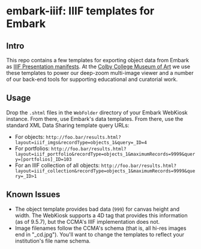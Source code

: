 embark-iiif: IIIF templates for Embark
======================================

Intro
-----

This repo contains a few templates for exporting object data from Embark as [IIIF Presentation manifests](http://iiif.io/api/presentation/2.1). At the [Colby College Museum of Art](http://colby.edu/museum) we use these templates to power our deep-zoom multi-image viewer and a number of our back-end tools for supporting educational and curatorial work.

Usage
-----

Drop the `.shtml` files in the `WebFolder` directory of your Embark WebKiosk instance. From there, use Embark's data templates. From there, use the standard XML Data Sharing template query URLs:
- For objects: `http://foo.bar/results.html?layout=iiif_imgs&recordType=objects_1&query=_ID=4`
- For portfolios: `http://foo.bar/results.html?layout=iiif_portfolio&recordType=objects_1&maximumRecords=9999&query=[portfolios]_ID=103`
- For an IIIF collection of all objects: `http://foo.bar/results.html?layout=iiif_collection&recordType=objects_1&maximumRecords=9999&query=_ID>1`

Known Issues
------------

- The object template provides bad data (`999`) for canvas height and width. The WebKiosk supports a 4D tag that provides this information (as of 9.5.7), but the CCMA's IIIF implementation does not.
- Image filenames follow the CCMA's schema (that is, all hi-res images end in "_cd.jpg"). You'll want to change the templates to reflect your institution's file name schema.
